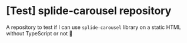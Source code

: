 # [Test] splide-carousel repository 

A repository to test if I can use `splide-carousel` library on a static HTML without TypeScript or not 🫡 
